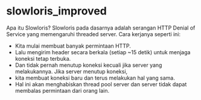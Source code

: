 # slowloris_improved
Apa itu Slowloris? 
Slowloris pada dasarnya adalah serangan HTTP Denial of Service yang memengaruhi threaded server. 
Cara kerjanya seperti ini:
- Kita mulai membuat banyak permintaan HTTP. 
- Lalu mengirim header secara berkala (setiap ~15 detik) untuk menjaga koneksi tetap terbuka. 
- Dan tidak pernah menutup koneksi kecuali jika server yang melakukannya. Jika server menutup koneksi, 
- kita membuat koneksi baru dan terus melakukan hal yang sama. 
- Hal ini akan menghabiskan thread pool server dan server tidak dapat membalas permintaan dari orang lain.
